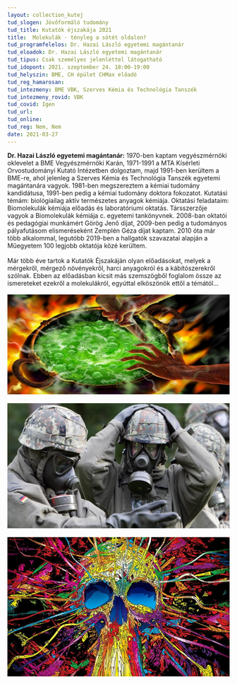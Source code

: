 ```yaml
---
layout: collection_kutej
tud_slogen: Jövőformáló tudomány
tud_title: Kutatók éjszakája 2021
title:  Molekulák - tényleg a sötét oldalon?
tud_programfelelos: Dr. Hazai László egyetemi magántanár
tud_eloadok: Dr. Hazai László egyetemi magántanár
tud_tipus: Csak személyes jelenléttel látogatható
tud_idopont: 2021. szeptember 24. 18:00-19:00
tud_helyszin: BME, CH épület CHMax előadó
tud_reg_hamarosan:
tud_intezmeny: BME VBK, Szerves Kémia és Technológia Tanszék
tud_intezmeny_rovid: VBK
tud_covid: Igen
tud_url:
tud_online: 
tud_reg: Nem, Nem
date: 2021-03-27
---
```


<b>Dr. Hazai László egyetemi magántanár:</b> 1970-ben kaptam vegyészmérnöki oklevelet a BME Vegyészmérnöki Karán, 1971-1991 a MTA Kísérleti Orvostudományi Kutató Intézetben dolgoztam, majd 1991-ben kerültem a BME-re, ahol jelenleg a Szerves Kémia és Technológia Tanszék egyetemi magántanára vagyok. 1981-ben megszereztem a kémiai tudomány kandidátusa, 1991-ben pedig a kémiai tudomány doktora fokozatot. Kutatási témám: biológiailag aktív természetes anyagok kémiája. Oktatási feladataim: Biomolekulák kémiája előadás és laboratóriumi oktatás. Társszerzője vagyok a Biomolekulák kémiája c. egyetemi tankönyvnek. 2008-ban oktatói és pedagógiai munkámért Görög Jenő díjat, 2009-ben pedig a tudományos pályafutásom elismeréseként Zemplén Géza díjat kaptam. 2010 óta már több alkalommal, legutóbb 2019-ben a hallgatók szavazatai alapján a Műegyetem 100 legjobb oktatója közé kerültem.
<br><br>
Már több éve tartok a Kutatók Éjszakáján olyan előadásokat, melyek a mérgekről, mérgező növényekről, harci anyagokról és a kábítószerekről szólnak.
Ebben az előadásban kicsit más szemszögből foglalom össze az ismereteket ezekről a molekulákról, egyúttal elköszönök ettől a témától...
<br><br>
<img src="images/molekulak.jpg" max-width="400" class="center"><br><br>
<img src="images/molekulak2.jpg" max-width="400" class="center"><br><br>
<img src="images/molekulak3.jpg" max-width="400" class="center">